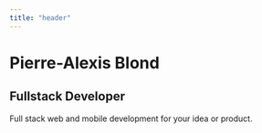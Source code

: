 ```yaml
---
title: "header"
---
```


<div>

# Pierre-Alexis Blond
## Fullstack Developer

</div>

Full stack web and mobile development for your idea or product.